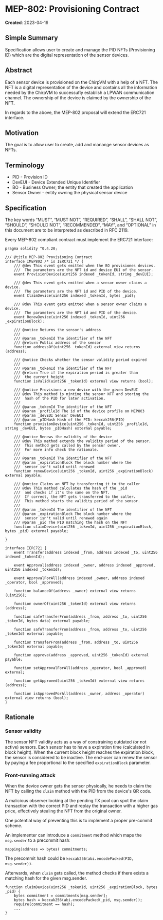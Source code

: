 # MEP-802: Provisioning Contract

**Created**: 2023-04-19

## Simple Summary

Specification allows user to create and manage the PID NFTs (Provisioning ID) which are the digital representation of the sensor devices.

## Abstract

Each sensor device is provisioned on the ChirpVM with a help of a NFT. The NFT is a digital representation of the device and contains all the information needed by the ChirpVM to successufly establish a LPWAN communication channel. The ownership of the device is claimed by the ownership of the NFT.

In regards to the above, the MEP-802 proposal will extend the ERC721 interface.

## Motivation

The goal is to allow user to create, add and manange sensor devices as NFTs.

## Terminology

- PID - Provision ID
- DevEUI - Device Extended Unique Identifier
- BO - Business Owner; the entity that created the application
- Sensor Owner - entity owning the physical sensor device

## Specification

The key words “MUST”, “MUST NOT”, “REQUIRED”, “SHALL”, “SHALL NOT”, “SHOULD”, “SHOULD NOT”, “RECOMMENDED”, “MAY”, and “OPTIONAL” in this document are to be interpreted as described in RFC 2119.

Every MEP-802 compliant contract must implement the ERC721 interface:

```solidity=
pragma solidity ^0.4.20;

/// @title MEP-802 Provisioning Contract
interface IMEP802 /* is IERC721 */ {
    /// @dev This event gets emitted when the BO provisiones devices.
    ///  The parameters are the NFT id and device EUI of the sensor.
    event ProvisionDevice(uint256 indexed _tokenId, string _devEUI);

    /// @dev This event gets emitted when a sensor owner claims a device.
    ///  The parameters are the NFT id and PID of the device.
    event ClaimDevice(uint256 indexed _tokenId, bytes _pid);

    /// @dev This event gets emitted when a sensor owner claims a device.
    ///  The parameters are the NFT id and PID of the device.
    event RenewDevice(uint256 indexed _tokenId, uint256 _expirationBlock);

    /// @notice Returns the sensor's address
    ///
    /// @param _tokenId The identifier of the NFT
    /// @return Public address of the sensor
    function addressOf(uint256 _tokenId) external view returns (address);

    /// @notice Checks whether the sensor validity period expired
    ///
    /// @param _tokenId The identifier of the NFT
    /// @return True if the expiration period is greater than
    ///  the current height
    function isValid(uint256 _tokenId) external view returns (bool);

    /// @notice Provisions a new device with the given DevEUI
    /// @dev This method is minting the sensor NFT and storing the
    ///  hash of the PID for later activation.
    ///
    /// @param _tokenId The identifier of the NFT
    /// @param _profileId The id of the device profile on MEP803
    /// @param _devEUI Sensor DevEUI
    /// @param _pIDHash Hash of the PID: keccak256(PID)
    function provisionDevice(uint256 _tokenId, uint256 _profileId, string _devEUI, bytes _pIDHash) external payable;

    /// @notice Renews the validity of the device
    /// @dev This method extends the validity period of the sensor.
    ///  This method gets called by the sensor owner.
    ///  For more info check the rationale.
    ///
    /// @param _tokenId The identifier of the NFT
    /// @param _expirationBlock The block number where the
    ///  sensor isn't valid until renewed
    function renewDevice(uint256 _tokenId, uint256 _expirationBlock) external payable;

    /// @notice Claims an NFT by transferring it to the caller
    /// @dev This method calculates the hash of the _pid
    ///  and checks if it's the same on the NFT.
    ///  If correct, the NFT gets transferred to the caller.
    ///  This method starts the validity period of the sensor.
    ///
    /// @param _tokenId The identifier of the NFT
    /// @param _expirationBlock The block number where the
    ///  sensor isn't valid until renewed again
    /// @param _pid The PID matching the hash on the NFT
    function claimDevice(uint256 _tokenId, uint256 _expirationBlock, bytes _pid) external payable;

}

interface IERC721 {
    event Transfer(address indexed _from, address indexed _to, uint256 indexed _tokenId);

    event Approval(address indexed _owner, address indexed _approved, uint256 indexed _tokenId);

    event ApprovalForAll(address indexed _owner, address indexed _operator, bool _approved);

    function balanceOf(address _owner) external view returns (uint256);

    function ownerOf(uint256 _tokenId) external view returns (address);

    function safeTransferFrom(address _from, address _to, uint256 _tokenId, bytes data) external payable;

    function safeTransferFrom(address _from, address _to, uint256 _tokenId) external payable;

    function transferFrom(address _from, address _to, uint256 _tokenId) external payable;

    function approve(address _approved, uint256 _tokenId) external payable;

    function setApprovalForAll(address _operator, bool _approved) external;

    function getApproved(uint256 _tokenId) external view returns (address);

    function isApprovedForAll(address _owner, address _operator) external view returns (bool);
}
```

## Rationale

### Sensor validity

The sensor NFT validity acts as a way of constraining outdated (or not active) sensors. Each sensor has to have a expiration time (calculated in block height). When the current block height reaches the expiration block, the sensor is considered to be inactive. The end-user can renew the sensor by paying a fee proportional to the specified `expirationBlock` parameter.

### Front-running attack

When the device owner gets the sensor physically, he needs to claim the NFT by calling the `claim` method with the PID from the device's QR code.

A malicious observer looking at the pending TX pool can spot the claim transaction with the correct PID and replay the transaction with a higher gas price, effectively stealing the NFT from the original owner.

One potential way of preventing this is to implement a proper pre-commit scheme.

An implementer can introduce a `commitment` method which maps the `msg.sender` to a precommit hash:

`mapping(address => bytes) commitments;`

The precommit hash could be `keccak256(abi.encodePacked(PID, msg.sender))`.

Afterwards, when `claim` gets called, the method checks if there exists a matching hash for the given msg.sender.

```solidity
function claimDevice(uint256 _tokenId, uint256 _expirationBlock, bytes _pid) {
    bytes commitment = commitments[msg.sender];
    bytes hash = keccak256(abi.encodePacked(_pid, msg.sender));
    require(commitment == hash);
    ...
}
```
